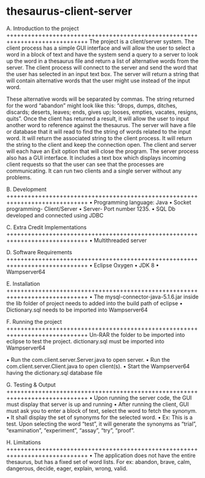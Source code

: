 # thesaurus-client-server
A. Introduction to the project
+++++++++++++++++++++++++++++++++++++++++++++++++++++++++++++++++++++++++++++
The project is a client/server system. The client process has a simple GUI interface and will allow the user to select a word in a block of text and have the system send a query to a server to look up the word in a thesaurus file and return a list of alternative words from the server. The client process will connect to the server and send the word that the user has selected in an input text box. The server will return a string that will contain alternative words that the user might use instead of the input word. 

These alternative words will be separated by commas. The string returned for the word “abandon” might look like this: “drops, dumps, ditches, discards; deserts, leaves; ends, gives up; looses, empties, vacates, resigns, quits”. Once the client has returned a result, it will allow the user to input another word to reference against the thesaurus. The server will have a file or database that it will read to find the string of words related to the input word. It will return the associated string to the client process. It will return the string to the client and keep the connection open. The client and server will each have an Exit option that will close the program. The server process also has a GUI interface. It includes a text box which displays incoming client requests so that the user can see that the processes are communicating. It can run two clients and a single server without any problems.

B. Development 
+++++++++++++++++++++++++++++++++++++++++++++++++++++++++++++++++++++++++++++
•	Programming language: Java
•	Socket programming- Client/Server
•	Server- Port number 1235.
•	SQL Db developed and connected using JDBC

C. Extra Credit Implementations  
+++++++++++++++++++++++++++++++++++++++++++++++++++++++++++++++++++++++++++++
•	Multithreaded server

D. Software Requirements
+++++++++++++++++++++++++++++++++++++++++++++++++++++++++++++++++++++++++++++
•	Eclipse Oxygen
•	JDK 8
•	Wampserver64

E. Installation 
+++++++++++++++++++++++++++++++++++++++++++++++++++++++++++++++++++++++++++++
•	The mysql-connector-java-5.1.6.jar inside the lib folder of project needs to added into the build path of eclipse
•	Dictionary.sql needs to be imported into Wampserver64




F. Running the project 
+++++++++++++++++++++++++++++++++++++++++++++++++++++++++++++++++++++++++++++
 Un-RAR the folder to be imported into eclipse to test the project. dictionary.sql must be imported into Wampserver64

•	Run the com.client.server.Server.java to open server.
•	Run the com.client.server.Client.java to open client(s).
•	Start the Wampserver64 having the dictionary.sql database file

G. Testing & Output
+++++++++++++++++++++++++++++++++++++++++++++++++++++++++++++++++++++++++++++
•	Upon running the server code, the GUI must display that server is up and running
•	After running the client, GUI must ask you to enter a block of text, select the word to 
fetch the synonym.
•	It shall display the set of synonyms for the selected word.
•	Ex: This is a test. Upon selecting the word “test”, it will generate the synonyms as
“trial”, “examination”, “experiment”, “assay”, “try”, “proof”. 

H. Limitations
+++++++++++++++++++++++++++++++++++++++++++++++++++++++++++++++++++++++++++++
•	The application does not have the entire thesaurus, but has a fixed set of word lists.
For ex: abandon, brave, calm, dangerous, decide, eager, explain, wrong, valid.

